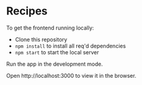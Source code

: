 # Recipes

To get the frontend running locally:

* Clone this repository
* `npm install` to install all req'd dependencies
* `npm start` to start the local server

Run the app in the development mode.

Open http://localhost:3000 to view it in the browser.
